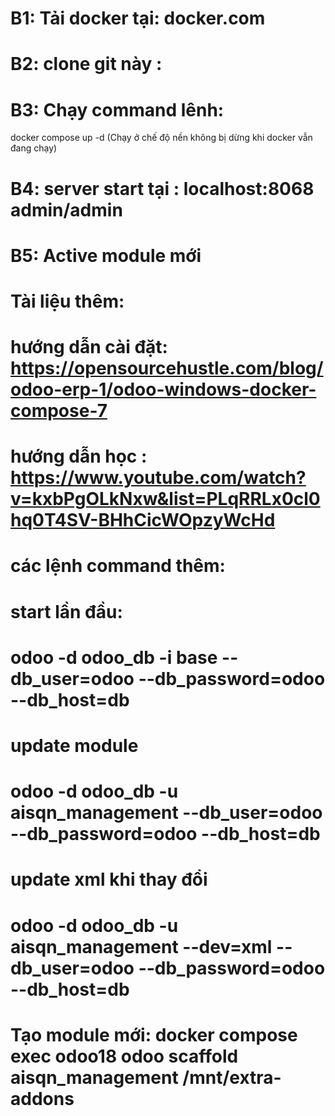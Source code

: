 # B1: Tải docker tại: docker.com

# B2: clone git này : 

# B3: Chạy command lênh: 
docker compose up -d (Chạy ở chế độ nền không bị dừng khi docker vẫn đang chạy)

# B4: server start tại : localhost:8068  admin/admin

# B5: Active module mới



# Tài liệu thêm:
# hướng dẫn cài đặt: https://opensourcehustle.com/blog/odoo-erp-1/odoo-windows-docker-compose-7
# hướng dẫn học : https://www.youtube.com/watch?v=kxbPgOLkNxw&list=PLqRRLx0cl0hq0T4SV-BHhCicWOpzyWcHd

# các lệnh command thêm: 

# start lần đầu: 
# odoo -d odoo_db -i base --db_user=odoo --db_password=odoo --db_host=db

# update module
#  odoo -d odoo_db -u aisqn_management --db_user=odoo --db_password=odoo --db_host=db 

# update xml khi thay đổi
#  odoo -d odoo_db -u aisqn_management --dev=xml --db_user=odoo  --db_password=odoo --db_host=db 

# Tạo module mới:  docker compose exec odoo18 odoo scaffold aisqn_management /mnt/extra-addons 

